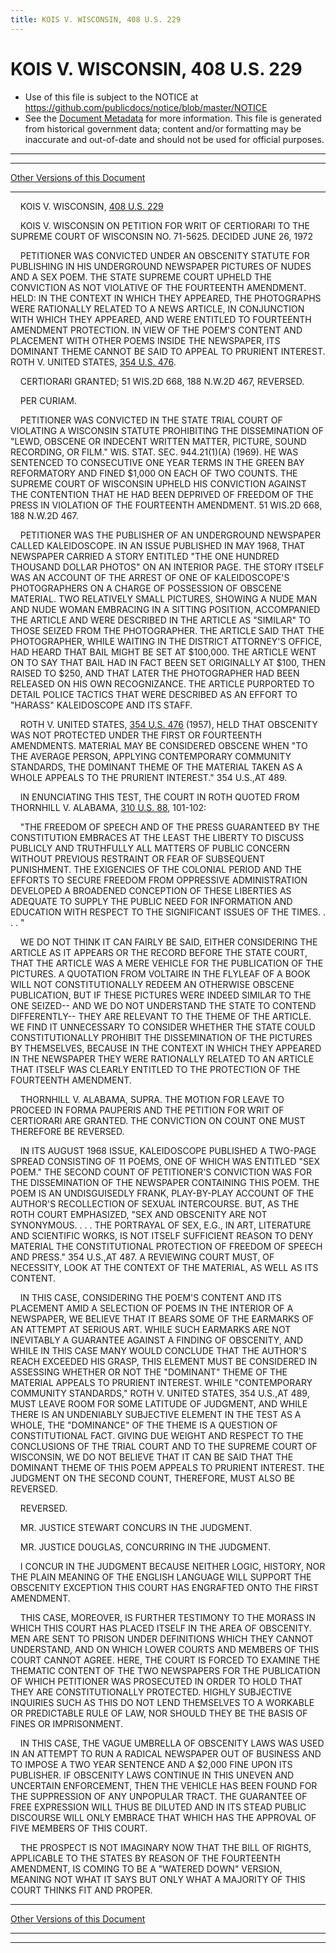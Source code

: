 ```yaml
---
title: KOIS V. WISCONSIN, 408 U.S. 229
---
```


# KOIS V. WISCONSIN, 408 U.S. 229

* Use of this file is subject to the NOTICE at https://github.com/publicdocs/notice/blob/master/NOTICE
* See the [Document Metadata](../../../index.md) for more information.
  This file is generated from historical government data; content and/or formatting may be inaccurate and out-of-date and should not be used for official purposes.

----------
----------

[Other Versions of this Document](https://publicdocs.github.io/go/links?ns=uslm-x&ref=%2Fus%2Fcourts%2Fscotus%2FusReporter%2F408%2F229)

----------

    KOIS V. WISCONSIN, [408 U.S. 229][/us/courts/scotus/usReporter/408/229]

    KOIS V. WISCONSIN ON PETITION FOR WRIT OF CERTIORARI TO THE SUPREME COURT OF WISCONSIN NO. 71-5625.  DECIDED JUNE 26, 1972

    PETITIONER WAS CONVICTED UNDER AN OBSCENITY STATUTE FOR PUBLISHING IN HIS UNDERGROUND NEWSPAPER PICTURES OF NUDES AND A SEX POEM.  THE STATE SUPREME COURT UPHELD THE CONVICTION AS NOT VIOLATIVE OF THE FOURTEENTH AMENDMENT.  HELD:  IN THE CONTEXT IN WHICH THEY APPEARED, THE PHOTOGRAPHS WERE RATIONALLY RELATED TO A NEWS ARTICLE, IN CONJUNCTION WITH WHICH THEY APPEARED, AND WERE ENTITLED TO FOURTEENTH AMENDMENT PROTECTION.  IN VIEW OF THE POEM'S CONTENT AND PLACEMENT WITH OTHER POEMS INSIDE THE NEWSPAPER, ITS DOMINANT THEME CANNOT BE SAID TO APPEAL TO PRURIENT INTEREST.  ROTH V. UNITED STATES, [354 U.S. 476][/us/courts/scotus/usReporter/354/476].

    CERTIORARI GRANTED; 51 WIS.2D 668, 188 N.W.2D 467, REVERSED.

    PER CURIAM.

    PETITIONER WAS CONVICTED IN THE STATE TRIAL COURT OF VIOLATING A WISCONSIN STATUTE PROHIBITING THE DISSEMINATION OF "LEWD, OBSCENE OR INDECENT WRITTEN MATTER, PICTURE, SOUND RECORDING, OR FILM."  WIS. STAT. SEC. 944.21(1)(A) (1969).  HE WAS SENTENCED TO CONSECUTIVE ONE YEAR TERMS IN THE GREEN BAY REFORMATORY AND FINED $1,000 ON EACH OF TWO COUNTS.  THE SUPREME COURT OF WISCONSIN UPHELD HIS CONVICTION AGAINST THE CONTENTION THAT HE HAD BEEN DEPRIVED OF FREEDOM OF THE PRESS IN VIOLATION OF THE FOURTEENTH AMENDMENT.  51 WIS.2D 668, 188 N.W.2D 467.

    PETITIONER WAS THE PUBLISHER OF AN UNDERGROUND NEWSPAPER CALLED KALEIDOSCOPE.  IN AN ISSUE PUBLISHED IN MAY 1968, THAT NEWSPAPER CARRIED A STORY ENTITLED "THE ONE HUNDRED THOUSAND DOLLAR PHOTOS" ON AN INTERIOR PAGE.  THE STORY ITSELF WAS AN ACCOUNT OF THE ARREST OF ONE OF KALEIDOSCOPE'S PHOTOGRAPHERS ON A CHARGE OF POSSESSION OF OBSCENE MATERIAL.  TWO RELATIVELY SMALL PICTURES, SHOWING A NUDE MAN AND NUDE WOMAN EMBRACING IN A SITTING POSITION, ACCOMPANIED THE ARTICLE AND WERE DESCRIBED IN THE ARTICLE AS "SIMILAR" TO THOSE SEIZED FROM THE PHOTOGRAPHER.  THE ARTICLE SAID THAT THE PHOTOGRAPHER, WHILE WAITING IN THE DISTRICT ATTORNEY'S OFFICE, HAD HEARD THAT BAIL MIGHT BE SET AT $100,000.  THE ARTICLE WENT ON TO SAY THAT BAIL HAD IN FACT BEEN SET ORIGINALLY AT $100, THEN RAISED TO $250, AND THAT LATER THE PHOTOGRAPHER HAD BEEN RELEASED ON HIS OWN RECOGNIZANCE.  THE ARTICLE PURPORTED TO DETAIL POLICE TACTICS THAT WERE DESCRIBED AS AN EFFORT TO "HARASS" KALEIDOSCOPE AND ITS STAFF.

    ROTH V. UNITED STATES, [354 U.S. 476][/us/courts/scotus/usReporter/354/476] (1957), HELD THAT OBSCENITY WAS NOT PROTECTED UNDER THE FIRST OR FOURTEENTH AMENDMENTS.  MATERIAL MAY BE CONSIDERED OBSCENE WHEN "TO THE AVERAGE PERSON, APPLYING CONTEMPORARY COMMUNITY STANDARDS, THE DOMINANT THEME OF THE MATERIAL TAKEN AS A WHOLE APPEALS TO THE PRURIENT INTEREST."  354 U.S.,AT 489.

    IN ENUNCIATING THIS TEST, THE COURT IN ROTH QUOTED FROM THORNHILL V. ALABAMA, [310 U.S. 88][/us/courts/scotus/usReporter/310/88], 101-102:

    "THE FREEDOM OF SPEECH AND OF THE PRESS GUARANTEED BY THE CONSTITUTION EMBRACES AT THE LEAST THE LIBERTY TO DISCUSS PUBLICLY AND TRUTHFULLY ALL MATTERS OF PUBLIC CONCERN WITHOUT PREVIOUS RESTRAINT OR FEAR OF SUBSEQUENT PUNISHMENT.  THE EXIGENCIES OF THE COLONIAL PERIOD AND THE EFFORTS TO SECURE FREEDOM FROM OPPRESSIVE ADMINISTRATION DEVELOPED A BROADENED CONCEPTION OF THESE LIBERTIES AS ADEQUATE TO SUPPLY THE PUBLIC NEED FOR INFORMATION AND EDUCATION WITH RESPECT TO THE SIGNIFICANT ISSUES OF THE TIMES.  . . . "

    WE DO NOT THINK IT CAN FAIRLY BE SAID, EITHER CONSIDERING THE ARTICLE AS IT APPEARS OR THE RECORD BEFORE THE STATE COURT, THAT THE ARTICLE WAS A MERE VEHICLE FOR THE PUBLICATION OF THE PICTURES.  A QUOTATION FROM VOLTAIRE IN THE FLYLEAF OF A BOOK WILL NOT CONSTITUTIONALLY REDEEM AN OTHERWISE OBSCENE PUBLICATION, BUT IF THESE PICTURES WERE INDEED SIMILAR TO THE ONE SEIZED-- AND WE DO NOT UNDERSTAND THE STATE TO CONTEND DIFFERENTLY-- THEY ARE RELEVANT TO THE THEME OF THE ARTICLE.  WE FIND IT UNNECESSARY TO CONSIDER WHETHER THE STATE COULD CONSTITUTIONALLY PROHIBIT THE DISSEMINATION OF THE PICTURES BY THEMSELVES, BECAUSE IN THE CONTEXT IN WHICH THEY APPEARED IN THE NEWSPAPER THEY WERE RATIONALLY RELATED TO AN ARTICLE THAT ITSELF WAS CLEARLY ENTITLED TO THE PROTECTION OF THE FOURTEENTH AMENDMENT.

    THORNHILL V. ALABAMA, SUPRA.  THE MOTION FOR LEAVE TO PROCEED IN FORMA PAUPERIS AND THE PETITION FOR WRIT OF CERTIORARI ARE GRANTED.  THE CONVICTION ON COUNT ONE MUST THEREFORE BE REVERSED.

    IN ITS AUGUST 1968 ISSUE, KALEIDOSCOPE PUBLISHED A TWO-PAGE SPREAD CONSISTING OF 11 POEMS, ONE OF WHICH WAS ENTITLED "SEX POEM."  THE SECOND COUNT OF PETITIONER'S CONVICTION WAS FOR THE DISSEMINATION OF THE NEWSPAPER CONTAINING THIS POEM.  THE POEM IS AN UNDISGUISEDLY FRANK, PLAY-BY-PLAY ACCOUNT OF THE AUTHOR'S RECOLLECTION OF SEXUAL INTERCOURSE.  BUT, AS THE ROTH COURT EMPHASIZED, "SEX AND OBSCENITY ARE NOT SYNONYMOUS.  . . . THE PORTRAYAL OF SEX, E.G., IN ART, LITERATURE AND SCIENTIFIC WORKS, IS NOT ITSELF SUFFICIENT REASON TO DENY MATERIAL THE CONSTITUTIONAL PROTECTION OF FREEDOM OF SPEECH AND PRESS."  354 U.S.,AT 487.  A REVIEWING COURT MUST, OF NECESSITY, LOOK AT THE CONTEXT OF THE MATERIAL, AS WELL AS ITS CONTENT.

    IN THIS CASE, CONSIDERING THE POEM'S CONTENT AND ITS PLACEMENT AMID A SELECTION OF POEMS IN THE INTERIOR OF A NEWSPAPER, WE BELIEVE THAT IT BEARS SOME OF THE EARMARKS OF AN ATTEMPT AT SERIOUS ART.  WHILE SUCH EARMARKS ARE NOT INEVITABLY A GUARANTEE AGAINST A FINDING OF OBSCENITY, AND WHILE IN THIS CASE MANY WOULD CONCLUDE THAT THE AUTHOR'S REACH EXCEEDED HIS GRASP, THIS ELEMENT MUST BE CONSIDERED IN ASSESSING WHETHER OR NOT THE "DOMINANT" THEME OF THE MATERIAL APPEALS TO PRURIENT INTEREST.  WHILE "CONTEMPORARY COMMUNITY STANDARDS," ROTH V. UNITED STATES, 354 U.S.,AT 489, MUST LEAVE ROOM FOR SOME LATITUDE OF JUDGMENT, AND WHILE THERE IS AN UNDENIABLY SUBJECTIVE ELEMENT IN THE TEST AS A WHOLE, THE "DOMINANCE" OF THE THEME IS A QUESTION OF CONSTITUTIONAL FACT.  GIVING DUE WEIGHT AND RESPECT TO THE CONCLUSIONS OF THE TRIAL COURT AND TO THE SUPREME COURT OF WISCONSIN, WE DO NOT BELIEVE THAT IT CAN BE SAID THAT THE DOMINANT THEME OF THIS POEM APPEALS TO PRURIENT INTEREST.  THE JUDGMENT ON THE SECOND COUNT, THEREFORE, MUST ALSO BE REVERSED.

    REVERSED.

    MR. JUSTICE STEWART CONCURS IN THE JUDGMENT.

    MR. JUSTICE DOUGLAS, CONCURRING IN THE JUDGMENT.

    I CONCUR IN THE JUDGMENT BECAUSE NEITHER LOGIC, HISTORY, NOR THE PLAIN MEANING OF THE ENGLISH LANGUAGE WILL SUPPORT THE OBSCENITY EXCEPTION THIS COURT HAS ENGRAFTED ONTO THE FIRST AMENDMENT.

    THIS CASE, MOREOVER, IS FURTHER TESTIMONY TO THE MORASS IN WHICH THIS COURT HAS PLACED ITSELF IN THE AREA OF OBSCENITY.  MEN ARE SENT TO PRISON UNDER DEFINITIONS WHICH THEY CANNOT UNDERSTAND, AND ON WHICH LOWER COURTS AND MEMBERS OF THIS COURT CANNOT AGREE.  HERE, THE COURT IS FORCED TO EXAMINE THE THEMATIC CONTENT OF THE TWO NEWSPAPERS FOR THE PUBLICATION OF WHICH PETITIONER WAS PROSECUTED IN ORDER TO HOLD THAT THEY ARE CONSTITUTIONALLY PROTECTED.  HIGHLY SUBJECTIVE INQUIRIES SUCH AS THIS DO NOT LEND THEMSELVES TO A WORKABLE OR PREDICTABLE RULE OF LAW, NOR SHOULD THEY BE THE BASIS OF FINES OR IMPRISONMENT.

    IN THIS CASE, THE VAGUE UMBRELLA OF OBSCENITY LAWS WAS USED IN AN ATTEMPT TO RUN A RADICAL NEWSPAPER OUT OF BUSINESS AND TO IMPOSE A TWO YEAR SENTENCE AND A $2,000 FINE UPON ITS PUBLISHER.  IF OBSCENITY LAWS CONTINUE IN THIS UNEVEN AND UNCERTAIN ENFORCEMENT, THEN THE VEHICLE HAS BEEN FOUND FOR THE SUPPRESSION OF ANY UNPOPULAR TRACT.  THE GUARANTEE OF FREE EXPRESSION WILL THUS BE DILUTED AND IN ITS STEAD PUBLIC DISCOURSE WILL ONLY EMBRACE THAT WHICH HAS THE APPROVAL OF FIVE MEMBERS OF THIS COURT.

    THE PROSPECT IS NOT IMAGINARY NOW THAT THE BILL OF RIGHTS, APPLICABLE TO THE STATES BY REASON OF THE FOURTEENTH AMENDMENT, IS COMING TO BE A "WATERED DOWN" VERSION, MEANING NOT WHAT IT SAYS BUT ONLY WHAT A MAJORITY OF THIS COURT THINKS FIT AND PROPER.

----------

[Other Versions of this Document](https://publicdocs.github.io/go/links?ns=uslm-x&ref=%2Fus%2Fcourts%2Fscotus%2FusReporter%2F408%2F229)

----------
----------

[/us/courts/scotus/usReporter/408/229]: https://publicdocs.github.io/go/links?ns=uslm-x&ref=%2Fus%2Fcourts%2Fscotus%2FusReporter%2F408%2F229
[/us/courts/scotus/usReporter/354/476]: https://publicdocs.github.io/go/links?ns=uslm-x&ref=%2Fus%2Fcourts%2Fscotus%2FusReporter%2F354%2F476
[/us/courts/scotus/usReporter/354/476]: https://publicdocs.github.io/go/links?ns=uslm-x&ref=%2Fus%2Fcourts%2Fscotus%2FusReporter%2F354%2F476
[/us/courts/scotus/usReporter/310/88]: https://publicdocs.github.io/go/links?ns=uslm-x&ref=%2Fus%2Fcourts%2Fscotus%2FusReporter%2F310%2F88


